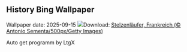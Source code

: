 ## History Bing Wallpaper
Wallpaper date: 2025-09-15
![](https://www.bing.com/th?id=OHR.Echasse_DE-DE5356832083_UHD.jpg&w=1000)Download: [Stelzenläufer, Frankreich (© Antonio Sementa/500px/Getty Images)](https://www.bing.com/th?id=OHR.Echasse_DE-DE5356832083_UHD.jpg)

Auto get programm by LtgX

